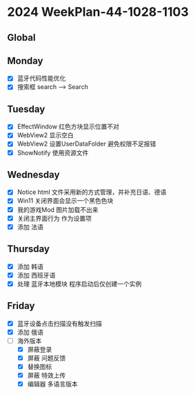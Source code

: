 # 2024 WeekPlan-44-1028-1103

## Global

## Monday

- [x] 蓝牙代码性能优化
- [x] 搜索框 search --> Search

## Tuesday

- [x] EffectWindow 红色方块显示位置不对
- [x] WebView2 显示空白
- [x] WebView2 设置UserDataFolder 避免权限不足报错
- [x] ShowNotify 使用资源文件

## Wednesday

- [x] Notice html 文件采用新的方式管理，并补充日语、德语
- [x] Win11 关闭界面会显示一个黑色色块
- [x] 我的游戏Mod 图片加载不出来
- [x] 关闭主界面行为 作为设置项
- [x] 添加 法语

## Thursday

- [x] 添加 韩语
- [x] 添加 西班牙语
- [x] 处理 蓝牙本地模块 程序启动后仅创建一个实例

## Friday

- [x] 蓝牙设备点击扫描没有触发扫描
- [x] 添加 俄语
- [ ] 海外版本
  - [x] 屏蔽登录
  - [x] 屏蔽 问题反馈
  - [x] 替换图标
  - [x] 屏蔽 特效上传
  - [x] 编辑器 多语言版本
